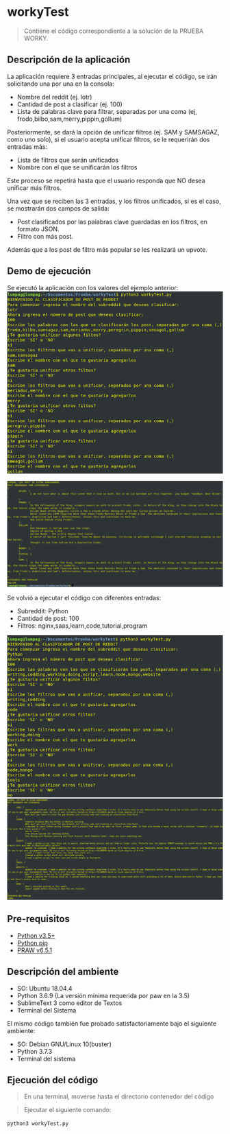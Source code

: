 # workyTest
> Contiene el código correspondiente a la solución de la PRUEBA WORKY.

## Descripción de la aplicación
La aplicación requiere 3 entradas principales, al ejecutar el código, se irán solicitando una por una en la consola:

- Nombre del reddit (ej. lotr)
- Cantidad de post a clasificar (ej. 100)
- Lista de palabras clave para filtrar, separadas por una coma (ej, frodo,bilbo,sam,merry,pippin,gollum)

Posteriormente, se dará la opción de unificar filtros (ej. SAM y SAMSAGAZ, como uno solo), si el usuario acepta unificar filtros, se le requerirán dos entradas más:

- Lista de filtros que serán unificados
- Nombre con el que se unificarán los filtros

Este proceso se repetirá hasta que el usuario responda que NO desea unificar más filtros.

Una vez que se reciben las 3 entradas, y los filtros unificados, si es el caso, se mostrarán dos campos de salida:

- Post clasificados por las palabras clave guardadas en los filtros, en formato JSON.
- Filtro con más post.

Además que a los post de filtro más popular se les realizará un upvote.

## Demo de ejecución

Se ejecutó la aplicación con los valores del ejemplo anterior:
![Entrada de datos](/images/input_lotr.png)

![Salida al ejecutar](/images/output_lotr.png)

Se volvió a ejecutar el código con diferentes entradas:
- Subreddit: Python
- Cantidad de post: 100
- Filtros: nginx,saas,learn,code,tutorial,program

![Entrada de datos](/images/input_python.png)
![Salida al ejecutar](/images/output_python.png)

## Pre-requisitos
* [Python v3.5+](https://www.python.org/downloads/)
* [Python pip](https://pip.pypa.io/en/stable/installing/)
* [PRAW v6.5.1](https://praw.readthedocs.io/en/latest/getting_started/installation.html)

## Descripción del ambiente

- SO: Ubuntu 18.04.4 
- Python 3.6.9 (La versión mínima requerida por paw en la 3.5)
- SublimeText 3 como editor de Textos
- Terminal del Sistema

El mismo código también fue probado satisfactoriamente bajo el siguiente ambiente:
- SO: Debian GNU/Linux 10(buster)
- Python 3.7.3
- Terminal del sistema

## Ejecución del código

> En una terminal, moverse hasta el directorio contenedor del código

> Ejecutar el siguiente comando:

```python3 workyTest.py```



